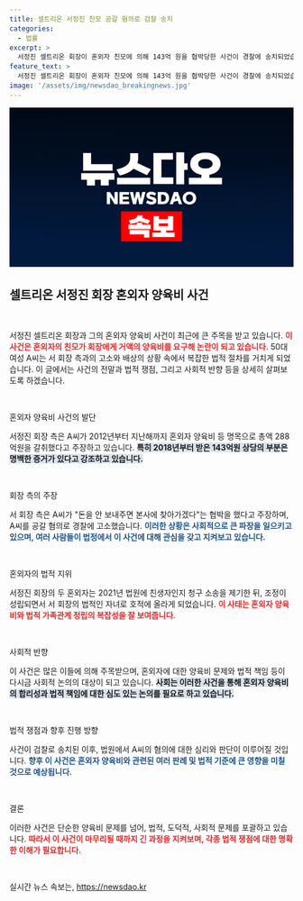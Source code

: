 ```yaml
---
title: 셀트리온 서정진 친모 공갈 혐의로 검찰 송치
categories:
  - 법률
excerpt: >
  서정진 셀트리온 회장이 혼외자 친모에 의해 143억 원을 협박당한 사건이 경찰에 송치되었습니다. 2012년부터 288억 원을 갈취당한 서 회장, 과연 그 배경은? 클릭하여 충격적인 진실을 확인해보세요!
feature_text: >
  서정진 셀트리온 회장이 혼외자 친모에 의해 143억 원을 협박당한 사건이 경찰에 송치되었습니다. 2012년부터 288억 원을 갈취당한 서 회장, 과연 그 배경은? 클릭하여 충격적인 진실을 확인해보세요!
image: '/assets/img/newsdao_breakingnews.jpg'
---
```


<p><img src="/assets/img/newsdao_breakingnews.jpg" alt="koreaapp 속보" /></p>

<h2 data-ke-size="size26">셀트리온 서정진 회장 혼외자 양육비 사건</h2>

<p data-ke-size="size16">&nbsp;</p>

<p>서정진 셀트리온 회장과 그의 혼외자 양육비 사건이 최근에 큰 주목을 받고 있습니다. <b><span style="color: #ee2323;">이 사건은 혼외자의 친모가 회장에게 거액의 양육비를 요구해 논란이 되고 있습니다.</span></b> 50대 여성 A씨는 서 회장 측과의 고소와 배상의 상황 속에서 복잡한 법적 절차를 거치게 되었습니다. 이 글에서는 사건의 전말과 법적 쟁점, 그리고 사회적 반향 등을 상세히 살펴보도록 하겠습니다. </p>

<p data-ke-size="size16">&nbsp;</p>

<p>혼외자 양육비 사건의 발단</p>

<p>서정진 회장 측은 A씨가 2012년부터 지난해까지 혼외자 양육비 등 명목으로 총액 288억원을 갈취했다고 주장하고 있습니다.  <b><span style="background-color: #21538527;">특히 2018년부터 받은 143억원 상당의 부분은 명백한 증거가 있다고 강조하고 있습니다.</span></b> </p>

<p data-ke-size="size16">&nbsp;</p>

<p>회장 측의 주장</p>

<p>서 회장 측은 A씨가 "돈을 안 보내주면 본사에 찾아가겠다"는 협박을 했다고 주장하며, A씨를 공갈 혐의로 경찰에 고소했습니다. <b><span style="color: #1a5490;">이러한 상황은 사회적으로 큰 파장을 일으키고 있으며, 여러 사람들이 법정에서 이 사건에 대해 관심을 갖고 지켜보고 있습니다.</span></b> </p>

<p data-ke-size="size16">&nbsp;</p>

<p>혼외자의 법적 지위</p>

<p>서정진 회장의 두 혼외자는 2021년 법원에 친생자인지 청구 소송을 제기한 뒤, 조정이 성립되면서 서 회장의 법적인 자녀로 호적에 올라게 되었습니다. <b><span style="color: #ee2323;">이 사태는 혼외자 양육비와 법적 가족관계 정립의 복잡성을 잘 보여줍니다.</span></b> </p>

<p data-ke-size="size16">&nbsp;</p>

<p>사회적 반향</p>

<p>이 사건은 많은 이들에 의해 주목받으며, 혼외자에 대한 양육비 문제와 법적 책임 등이 다시금 사회적 논의의 대상이 되고 있습니다. <b><span style="background-color: #21538527;">사회는 이러한 사건을 통해 혼외자 양육비의 합리성과 법적 책임에 대한 심도 있는 논의를 필요로 하고 있습니다.</span></b> </p>

<p data-ke-size="size16">&nbsp;</p>

<p>법적 쟁점과 향후 진행 방향</p>

<p>사건이 검찰로 송치된 이후, 법원에서 A씨의 혐의에 대한 심리와 판단이 이루어질 것입니다. <b><span style="color: #1a5490;">향후 이 사건은 혼외자 양육비와 관련된 여러 판례 및 법적 기준에 큰 영향을 미칠 것으로 예상됩니다.</span></b> </p>

<p data-ke-size="size16">&nbsp;</p>

<p>결론</p>

<p>이러한 사건은 단순한 양육비 문제를 넘어, 법적, 도덕적, 사회적 문제를 포괄하고 있습니다. <b><span style="color: #ee2323;">따라서 이 사건이 마무리될 때까지 긴 과정을 지켜보며, 각종 법적 쟁점에 대한 명확한 이해가 필요합니다.</span></b> </p>

<p data-ke-size="size16">&nbsp;</p>
실시간 뉴스 속보는, <a href="https://newsdao.kr" rel="dofollow">https://newsdao.kr</a>


